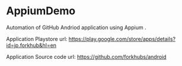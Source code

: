 # AppiumDemo
Automation of GitHub Andriod application using Appium .



Application Playstore url: https://play.google.com/store/apps/details?id=jp.forkhub&hl=en

Application Source code url: https://github.com/forkhubs/android
